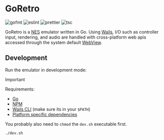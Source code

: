 # GoRetro

![gofmt](https://github.com/justinawrey/goretro/actions/workflows/gofmt.yml/badge.svg)
![eslint](https://github.com/justinawrey/goretro/actions/workflows/eslint.yml/badge.svg)
![prettier](https://github.com/justinawrey/goretro/actions/workflows/prettier.yml/badge.svg)
![tsc](https://github.com/justinawrey/goretro/actions/workflows/tsc.yml/badge.svg)

GoRetro is a [NES](https://en.wikipedia.org/wiki/Nintendo_Entertainment_System) emulator written in Go. Using [Wails](https://wails.io/docs/introduction), I/O such as controller input, rendering, and audio are handled with cross-platform web apis accessed through the system default [WebView](https://en.wikipedia.org/wiki/WebView).

## Development

Run the emulator in development mode:

> [!IMPORTANT]
> Requirements:
>
> - [Go](https://go.dev)
> - [NPM](https://www.npmjs.com)
> - [Wails CLI](https://wails.io/docs/gettingstarted/installation#installing-wails) (make sure its in your `$PATH`)
> - [Platform specific dependencies](https://wails.io/docs/gettingstarted/installation#platform-specific-dependencies)
>
> You probably also need to `chmod` the `dev.sh` executable first.

```bash
./dev.sh
```

